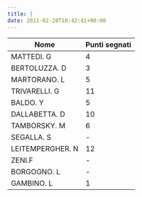 ```yaml
---
title: |
date: 2011-02-28T18:42:41+00:00
---
```


| **Nome** | **Punti segnati** |
| -------- | ----------------- |
| MATTEDI. G | 4 |
| BERTOLUZZA. D | 3 |
| MARTORANO. L | 5 |
| TRIVARELLI. G | 11 |
| BALDO. Y | 5 |
| DALLABETTA. D | 10 |
| TAMBORSKY. M | 6 |
| SEGALLA. S | - |
| LEITEMPERGHER. N | 12 |
| ZENI.F | - |
| BORGOGNO. L | - |
| GAMBINO. L | 1 |